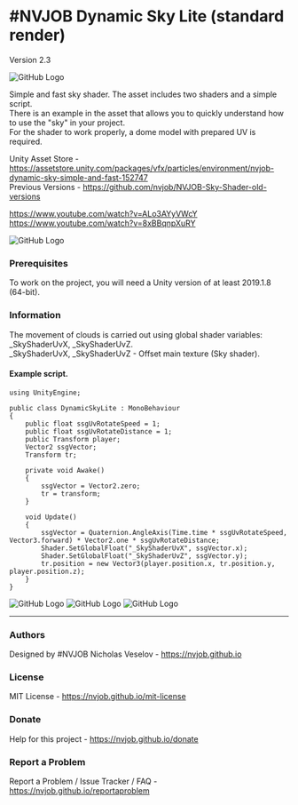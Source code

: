 # #NVJOB Dynamic Sky Lite (standard render)

Version 2.3

![GitHub Logo](https://raw.githubusercontent.com/nvjob/nvjob.github.io/master/repo/unity%20assets/dynamic%20sky%20lite%20sr/221/pic/4.jpg)

Simple and fast sky shader. The asset includes two shaders and a simple script.<br>
There is an example in the asset that allows you to quickly understand how to use the "sky" in your project.<br>
For the shader to work properly, a dome model with prepared UV is required.

Unity Asset Store - https://assetstore.unity.com/packages/vfx/particles/environment/nvjob-dynamic-sky-simple-and-fast-152747 <br>
Previous Versions - https://github.com/nvjob/NVJOB-Sky-Shader-old-versions

https://www.youtube.com/watch?v=ALo3AYyVWcY<br/>
https://www.youtube.com/watch?v=8xBBqnpXuRY

![GitHub Logo](https://raw.githubusercontent.com/nvjob/nvjob.github.io/master/repo/unity%20assets/dynamic%20sky%20lite%20sr/230/pic/1.gif)

### Prerequisites

To work on the project, you will need a Unity version of at least 2019.1.8 (64-bit).

### Information

The movement of clouds is carried out using global shader variables: _SkyShaderUvX, _SkyShaderUvZ.<br/>
_SkyShaderUvX, _SkyShaderUvZ - Offset main texture (Sky shader).

#### Example script.

```
using UnityEngine;

public class DynamicSkyLite : MonoBehaviour
{
    public float ssgUvRotateSpeed = 1;
    public float ssgUvRotateDistance = 1;
    public Transform player;
    Vector2 ssgVector;
    Transform tr;

    private void Awake()
    { 
        ssgVector = Vector2.zero;
        tr = transform;
    }

    void Update()
    {
        ssgVector = Quaternion.AngleAxis(Time.time * ssgUvRotateSpeed, Vector3.forward) * Vector2.one * ssgUvRotateDistance;
        Shader.SetGlobalFloat("_SkyShaderUvX", ssgVector.x);
        Shader.SetGlobalFloat("_SkyShaderUvZ", ssgVector.y);
        tr.position = new Vector3(player.position.x, tr.position.y, player.position.z);
    }
}
```

![GitHub Logo](https://raw.githubusercontent.com/nvjob/nvjob.github.io/master/repo/unity%20assets/dynamic%20sky%20lite%20sr/221/pic/3a.jpg)
![GitHub Logo](https://raw.githubusercontent.com/nvjob/nvjob.github.io/master/repo/unity%20assets/dynamic%20sky%20lite%20sr/221/pic/6.jpg)
![GitHub Logo](https://raw.githubusercontent.com/nvjob/nvjob.github.io/master/repo/unity%20assets/dynamic%20sky%20lite%20sr/221/pic/7.jpg)

-------------------------------------------------------------------

### Authors
Designed by #NVJOB Nicholas Veselov - https://nvjob.github.io

### License
MIT License - https://nvjob.github.io/mit-license

### Donate
Help for this project - https://nvjob.github.io/donate

### Report a Problem
Report a Problem / Issue Tracker / FAQ - https://nvjob.github.io/reportaproblem
